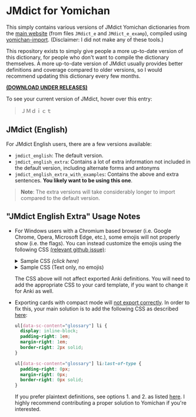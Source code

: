 # JMdict for Yomichan

This simply contains various versions of JMdict Yomichan dictionaries
from the [main website](https://www.edrdg.org/wiki/index.php/JMdict-EDICT_Dictionary_Project)
(from files `JMdict_e` and `JMdict_e_examp`),
compiled using [yomichan-import](https://github.com/FooSoft/yomichan-import).
(Disclaimer: I did not make any of these tools.)

This repository exists to simply give people a more up-to-date version of this dictionary,
for people who don't want to compile the dictionary themselves.
A more up-to-date version of JMdict usually provides better definitions and coverage
compared to older versions, so I would recommend updating this dictionary every few months.

[**(DOWNLOAD UNDER RELEASES)**](https://github.com/Aquafina-water-bottle/jmdict-english-yomichan/releases)

To see your current version of JMdict,
hover over this entry:
> ＪＭｄｉｃｔ

## JMdict (English)
For JMdict English users, there are a few versions available:

* `jmdict_english`: The default version.
* `jmdict_english_extra`: Contains a lot of extra information not included in the default version,
    including alternate forms and antonyms
* `jmdict_english_extra_with_examples`: Contains the above and extra sentences.
    **You likely want to be using this one**.

> **Note**: The extra versions will take considerably longer to import compared to the default version.

<!--
Additionally, as of writing this (2022/09/20),
all of the following sources provide relatively older versions of JMdict:
- Matt's Yomichan video (Exact version not included, but likely before 2021)
- Yomichan README (2021-01-01)
In the future, I plan on writing something to automatically re-compile this dictionary daily / weekly.
-->

## "JMdict English Extra" Usage Notes
* For Windows users with a Chromium based browser (i.e. Google Chrome, Opera, Microsoft Edge, etc.),
    some emojis will not properly show (i.e. the flags).
    You can instead customize the emojis using the following CSS
    [(relevant github issue)](https://github.com/FooSoft/yomichan-import/pull/40#issuecomment-1426941717):

    <details>
    <summary> Sample CSS <i>(click here)</i> </summary>

    ```css
    ul[data-sc-content="glossary"] {
      list-style-type: circle !important;
    }
    ul[data-sc-content="infoGlossary"] {
      list-style-type: "ℹ️ " !important; /* hint: try "💬 " */
    }
    ul[data-sc-content="sourceLanguages"] {
      list-style-type: "🌐 " !important;
    }
    ul[data-sc-content="notes"] {
      list-style-type: "📝 " !important;
    }
    ul[data-sc-content="antonyms"] {
      list-style-type: "🔄 " !important;
    }
    ul[data-sc-content="references"] {
      list-style-type: "➡️ " !important;
    }
    ul[data-sc-content="examples"] {
      list-style-type: "🇯🇵 " !important; /* hint: try "⛩️ ", "👺 ", "🗾 ", or "🎌 " */
    }
    ul[data-sc-content="examples"] > li[lang="en"] {
      list-style-type: "🇬🇧 " !important; /* hint: try "🗽 ", or "🌎 " */
    }
    ```

    </details>

    <details>
    <summary> Sample CSS (Text only, no emojis) </summary>

    ```css
    ul[data-sc-content="glossary"] {
      list-style-type: circle !important;
    }
    ul[data-sc-content="infoGlossary"] {
      list-style-type: "◆ " !important; /* matches closer with monolingual dictionaries. If you want a symbol, try "ⓘ  " */
    }
    ul[data-sc-content="sourceLanguages"] {
      list-style-type: "語源: " !important;
    }
    ul[data-sc-content="notes"] {
      list-style-type: "メモ: " !important;
    }
    ul[data-sc-content="antonyms"] {
      list-style-type: "⇔  " !important;
    }
    ul[data-sc-content="references"] {
      list-style-type: "↪  " !important;
    }
    ul[data-sc-content="examples"] {
      list-style-type: "例文: " !important;
    }

    ol[data-count="1"].definition-list ul[data-sc-content="examples"],
    ol[data-count="1"].definition-list ul[data-sc-content="references"],
    ol[data-count="1"].definition-list ul[data-sc-content="antonyms"],
    ol[data-count="1"].definition-list ul[data-sc-content="notes"],
    ol[data-count="1"].definition-list ul[data-sc-content="sourceLanguages"],
    ol[data-count="1"].definition-list ul[data-sc-content="infoGlossary"] {
      padding-left: 2em !important;
    }
    ```

    </details>

    The CSS above will not affect exported Anki definitions. You will need to add the appropriate CSS to your card template,
    if you want to change it for Anki as well.

* Exporting cards with compact mode will [not export correctly](https://github.com/FooSoft/yomichan/issues/2297).
    In order to fix this, your main solution is to add the following CSS as described [here](https://github.com/FooSoft/yomichan/issues/2297#issuecomment-1426828952):
    ```css
    ul[data-sc-content="glossary"] li {
      display: inline-block;
      padding-right: 1em;
      margin-right: 1em;
      border-right: 2px solid;
    }

    ul[data-sc-content="glossary"] li:last-of-type {
      padding-right: 0px;
      margin-right: 0px;
      border-right: 0px solid;
    }
    ```

    If you prefer plaintext definitions, see options 1. and 2. as listed [here](https://github.com/FooSoft/yomichan/issues/2297#issuecomment-1435371920).
    I highly recommend contributing a proper solution to Yomichan if you're interested.

